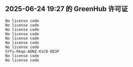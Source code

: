 ## 2025-06-24 19:27 的 GreenHub 许可证
```
No license code
No license code
No license code
No license code
No license code
No license code
No license code
SYfu-Rkqo-ADNZ-KsC8-ED3F
No license code
No license code
```
